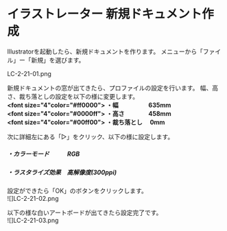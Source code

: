 # イラストレーター 新規ドキュメント作成


Illustratorを起動したら、新規ドキュメントを作ります。
メニューから「ファイル」ー「新規」を選びます。

LC-2-21-01.png

新規ドキュメントの窓が出てきたら、プロファイルの設定を行います。
幅、高さ、裁ち落としの設定を以下の様に変更します。<br>
<b><font size="4"color="#ff0000">
・幅　　　　　635mm</font></b><br>
<b><font size="4"color="#0000ff">
・高さ　　　　458mm</font></b><br>
<b><font size="4"color="#00ff00">
・裁ち落とし　    0mm</font></b>
<br>


次に詳細左にある「▷」をクリック、以下の様に設定します。
##### ・カラーモード　　　RGB
##### ・ラスタライズ効果　高解像度(300ppi)



設定ができたら「OK」のボタンをクリックします。
<br>
![]LC-2-21-02.png

以下の様な白いアートボードが出てきたら設定完了です。
<br>
![]LC-2-21-03.png
